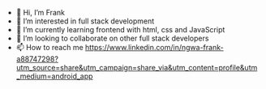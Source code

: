 - 👋 Hi, I’m Frank
- 👀 I’m interested in full stack development 
- 🌱 I’m currently learning frontend with html, css and JavaScript 
- 💞️ I’m looking to collaborate on other full stack developers
- 📫 How to reach me https://www.linkedin.com/in/ngwa-frank-a88747298?utm_source=share&utm_campaign=share_via&utm_content=profile&utm_medium=android_app

<!---
Frank02902/Frank02902 is a ✨ special ✨ repository because its `README.md` (this file) appears on your GitHub profile.
You can click the Preview link to take a look at your changes.
--->
